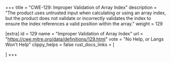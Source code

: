 +++
title = "CWE-129: Improper Validation of Array Index"
description	= "The product uses untrusted input when calculating or using an array index, but the product does not validate or incorrectly validates the index to ensure the index references a valid position within the array."
weight = 129

[extra]
id = 129
name = "Improper Validation of Array Index"
url = "https://cwe.mitre.org/data/definitions/129.html"
vote = "No Help, or Langs Won't Help"
clippy_helps = false
rust_docs_links = [
	
]
+++

